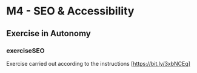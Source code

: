 # M4 - SEO & Accessibility

## Exercise in Autonomy

### exerciseSEO
Exercise carried out according to the instructions [https://bit.ly/3xbNCEq]